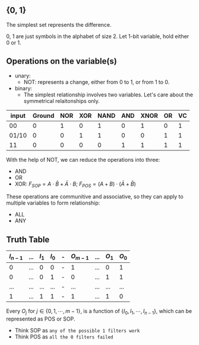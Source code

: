 ## {0, 1}
The simplest set represents the difference.

0, 1 are just symbols in the alphabet of size 2.
Let 1-bit variable, hold either 0 or 1.

## Operations on the variable(s)
- unary:
  - NOT: represents a change, either from 0 to 1, or from 1 to 0.
- binary:
  - The simplest relationship involves two variables. Let's care about the symmetrical relaitonships only.

| input | Ground | NOR | XOR | NAND | AND | XNOR | OR | VC |
| ----- | - | - | - | - | - | - | - | - |
|    00 | 0 | 1 | 0 | 1 | 0 | 1 | 0 | 1 |
| 01/10 | 0 | 0 | 1 | 1 | 0 | 0 | 1 | 1 |
|    11 | 0 | 0 | 0 | 0 | 1 | 1 | 1 | 1 |
 
With the help of NOT, we can reduce the operations into three:

- AND
- OR
- XOR: $F_{SOP} = A\cdot\bar{B} + \bar{A}\cdot B$; $F_{POS} = (A+B)\cdot(\bar{A} + \bar{B})$

These operations are communitive and associative, so they can apply to multiple variables to form relationship:

- ALL
- ANY

## Truth Table


| $I_{n-1}$ | ... | $I_1$ | $I_0$ |-| $O_{m-1}$ | ... | $O_1$ | $O_0$ |
| --------- | --- | ----- | ----- |-| --------- | --- | ----- | ----- |
|         0 | ... |     0 |     0 |-|         1 | ... |     0 |     1 |
|         0 | ... |     0 |     1 |-|         0 | ... |     1 |     1 |
|       ... | ... |   ... |   ... |-|       ... | ... |   ... |   ... |
|         1 | ... |     1 |     1 |-|         1 | ... |     1 |     0 |

Every $O_j$ for $j \in \{0, 1, \cdots, m-1\}$, is a function of $\{I_{0},I_{1},\cdots,I_{n-1}\}$,
which can be represented as POS or SOP.

- Think SOP as `any of the possible 1 filters work`
- Think POS as `all the 0 filters failed`

## 
